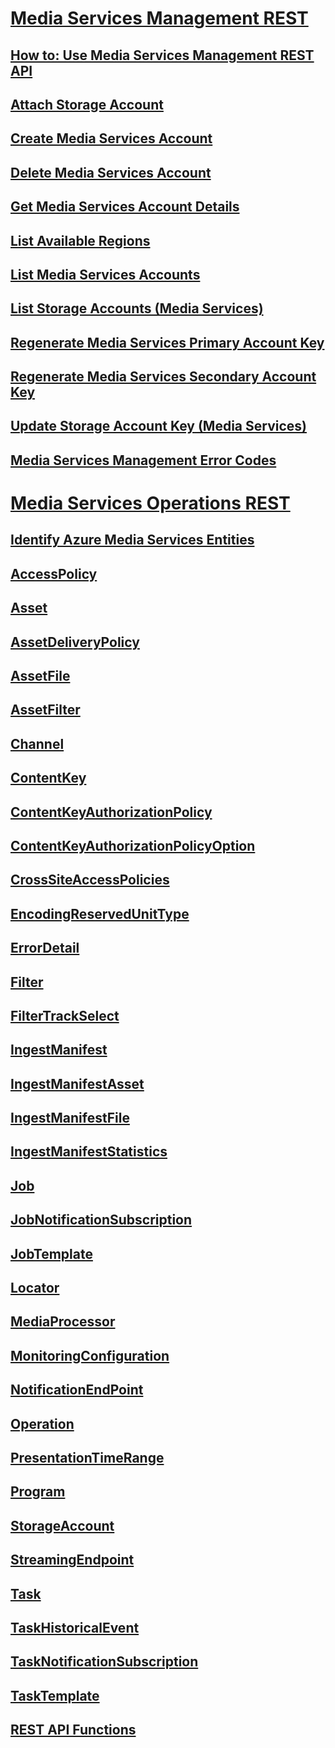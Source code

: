 # [Media Services Management REST](management/media-services-management-rest.md)
## [How to: Use Media Services Management REST API](management/how-to-use-media-services-management-rest-api.md)
## [Attach Storage Account](management/attach-storage-account.md)
## [Create Media Services Account](management/create-media-services-account.md)
## [Delete Media Services Account](management/delete-media-services-account.md)
## [Get Media Services Account Details](management/get-media-services-account-details.md)
## [List Available Regions](management/list-available-regions.md)
## [List Media Services Accounts](management/list-media-services-accounts.md)
## [List Storage Accounts (Media Services)](management/list-storage-accounts-media-services.md)
## [Regenerate Media Services Primary Account Key](management/regenerate-media-services-primary-account-key.md)
## [Regenerate Media Services Secondary Account Key](management/regenerate-media-services-secondary-account-key.md)
## [Update Storage Account Key (Media Services)](management/update-storage-account-key-media-services.md)
## [Media Services Management Error Codes](management/media-services-management-error-codes.md)
# [Media Services Operations REST](operations/azure-media-services-rest-api-reference.md)
## [Identify Azure Media Services Entities](operations/identify-azure-media-services-entities.md)
## [AccessPolicy](operations/accesspolicy.md)
## [Asset](operations/asset.md)
## [AssetDeliveryPolicy](operations/assetdeliverypolicy.md)
## [AssetFile](operations/assetfile.md)
## [AssetFilter](operations/assetfilter.md)
## [Channel](operations/channel.md)
## [ContentKey](operations/contentkey.md)
## [ContentKeyAuthorizationPolicy](operations/contentkeyauthorizationpolicy.md)
## [ContentKeyAuthorizationPolicyOption](operations/contentkeyauthorizationpolicyoption.md)
## [CrossSiteAccessPolicies](operations/crosssiteaccesspolicies.md)
## [EncodingReservedUnitType](operations/encodingreservedunittype.md)
## [ErrorDetail](operations/errordetail.md)
## [Filter](operations/filter.md)
## [FilterTrackSelect](operations/filtertrackselect.md)
## [IngestManifest](operations/ingestmanifest.md)
## [IngestManifestAsset](operations/ingestmanifestasset.md)
## [IngestManifestFile](operations/ingestmanifestfile.md)
## [IngestManifestStatistics](operations/ingestmanifeststatistics.md)
## [Job](operations/job.md)
## [JobNotificationSubscription](operations/jobnotificationsubscription.md)
## [JobTemplate](operations/jobtemplate.md)
## [Locator](operations/locator.md)
## [MediaProcessor](operations/mediaprocessor.md)
## [MonitoringConfiguration](operations/monitoringconfiguration.md)
## [NotificationEndPoint](operations/notificationendpoint.md)
## [Operation](operations/operation.md)
## [PresentationTimeRange](operations/presentationtimerange.md)
## [Program](operations/program.md)
## [StorageAccount](operations/storageaccount.md)
## [StreamingEndpoint](operations/streamingendpoint.md)
## [Task](operations/task.md)
## [TaskHistoricalEvent](operations/taskhistoricalevent.md)
## [TaskNotificationSubscription](operations/tasknotificationsubscription.md)
## [TaskTemplate](operations/tasktemplate.md)
## [REST API Functions](operations/rest-api-functions.md)
